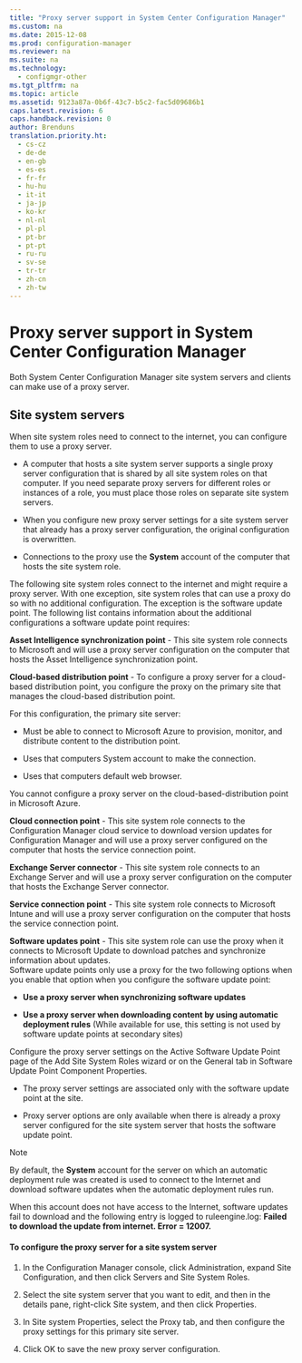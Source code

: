 ```yaml
---
title: "Proxy server support in System Center Configuration Manager"
ms.custom: na
ms.date: 2015-12-08
ms.prod: configuration-manager
ms.reviewer: na
ms.suite: na
ms.technology:
  - configmgr-other
ms.tgt_pltfrm: na
ms.topic: article
ms.assetid: 9123a87a-0b6f-43c7-b5c2-fac5d09686b1
caps.latest.revision: 6
caps.handback.revision: 0
author: Brenduns
translation.priority.ht:
  - cs-cz
  - de-de
  - en-gb
  - es-es
  - fr-fr
  - hu-hu
  - it-it
  - ja-jp
  - ko-kr
  - nl-nl
  - pl-pl
  - pt-br
  - pt-pt
  - ru-ru
  - sv-se
  - tr-tr
  - zh-cn
  - zh-tw
---
```

# Proxy server support in System Center Configuration Manager
Both System Center Configuration Manager site system servers and  clients can make use of a proxy server.  

## Site system servers  
When site system roles need to connect to the internet, you can configure them to use a proxy server.  

-   A  computer that hosts a site system server supports a single proxy server configuration that is shared by all site system roles on that computer. If you need separate proxy servers for different roles or instances of a role, you must place those  roles on separate site system servers.  

-   When you configure    new proxy server settings for a site system server that already has a proxy server configuration, the original configuration is overwritten.  

-   Connections to the proxy use the **System** account of the computer that hosts the site system role.  

The following site system roles connect to the internet and might require a proxy server.  With one exception, site system roles that can use a proxy do so with no additional configuration. The exception is the software update point. The following list contains information about the additional configurations a software update point requires:  

**Asset Intelligence synchronization point** - This site system role connects to Microsoft and will use a proxy server configuration on the computer that hosts the Asset Intelligence synchronization point.  

**Cloud-based distribution point** - To configure a proxy server for a cloud-based distribution point, you configure the proxy on the primary site that manages the cloud-based distribution point.  

For this configuration, the primary site server:  

-   Must be able to connect to Microsoft Azure to provision, monitor, and distribute content to the distribution point.  

-   Uses that computers System account to make the connection.  

-   Uses that computers default web browser.  

You cannot configure a proxy server on the cloud-based-distribution point in Microsoft Azure.  

**Cloud connection point** - This site system role connects to the Configuration Manager cloud service to download version updates for Configuration Manager and will use a proxy server configured on the computer that hosts the service connection point.  

**Exchange Server connector** - This site system role connects to an Exchange Server and will use a proxy server configuration on the computer that hosts the Exchange Server connector.  

**Service connection point** - This site system role connects to Microsoft Intune and will use a proxy server configuration on the computer that hosts the service connection point.  

**Software updates point** - This site system role can use the proxy when it connects to Microsoft Update to download patches and synchronize information about updates.   
Software update points only use a proxy for the two following options when you enable that option when you configure the software update point:  

-   **Use a proxy server when synchronizing software updates**  

-   **Use a proxy server when downloading content by using automatic deployment rules** (While available for use, this setting is not used by software update points at secondary sites)  

Configure the proxy server settings on the Active Software Update Point page of the Add Site System Roles wizard or on the General tab in Software Update Point Component Properties.  

-   The proxy server settings are associated only with the software update point at the site.  

-   Proxy server options are only available when there is already a proxy server configured for the site system server that hosts the software update point.  

> [!NOTE]  
>  By default, the **System** account for the server on which an automatic deployment rule was created is used to connect to the Internet and download software updates when the automatic deployment rules run.  
>   
>  When this account does not have access to the Internet, software updates fail to download and the following entry is logged to ruleengine.log: **Failed to download the update from internet. Error = 12007.**  

#### To configure the proxy server for a site system server  

1.  In the Configuration Manager console, click Administration, expand Site Configuration, and then click Servers and Site System Roles.  

2.  Select the site system server that you want to edit, and then in the details pane, right-click Site system, and then click Properties.  

3.  In Site system Properties, select the Proxy tab, and then configure the proxy settings for this primary site server.  

4.  Click OK to save the new proxy server configuration.  
